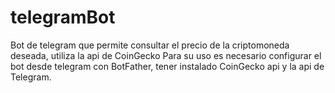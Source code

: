 # telegramBot
Bot de telegram que permite consultar el precio de la criptomoneda deseada, utiliza la api de CoinGecko
Para su uso es necesario configurar el bot desde telegram con BotFather, tener instalado CoinGecko api y la api de Telegram.
